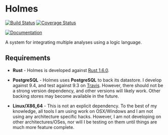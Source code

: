 # Holmes

[![Build Status](https://travis-ci.org/maurer/holmes.svg?branch=master)](https://travis-ci.org/maurer/holmes)
[![Coverage Status](https://coveralls.io/repos/github/maurer/holmes/badge.svg?branch=master)](https://coveralls.io/github/maurer/holmes?branch=master)

[![Documentation](https://img.shields.io/badge/doc-master-green.svg)](https://maurer.github.io/holmes)

A system for integrating multiple analyses using a logic language.

## Requirements
* **Rust** - Holmes is developed against [Rust 1.6.0](https://static.rust-lang.org/dist/rust-1.6.0-x86_64-unknown-linux-gnu.tar.gz).

* **PostgreSQL** - Holmes uses **PostgreSQL** to back its datastore.
  I develop against 9.4, and test against 9.3 on [Travis](https://travis-ci.org/maurer/holmes).
  However, there should not be a strong version dependency, and other versions will likely work.
  Other backing stores may become available in the future.

* **Linux/X86_64** - This is not an explicit dependency.
  To the best of my knowledge, all tools I am using work on OSX/Windows and I am not using any architecture specific hacks.
  However, I am not developing on other architectures/OSes, nor will I be testing on them until things are much more feature complete.
